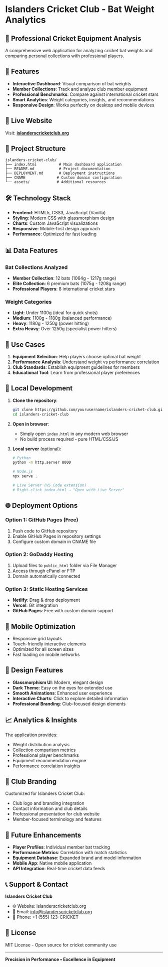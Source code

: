 # Islanders Cricket Club - Bat Weight Analytics

## 🏏 Professional Cricket Equipment Analysis

A comprehensive web application for analyzing cricket bat weights and comparing personal collections with professional players.

## 🌟 Features

- **Interactive Dashboard**: Visual comparison of bat weights
- **Member Collections**: Track and analyze club member equipment
- **Professional Benchmarks**: Compare against international cricket stars
- **Smart Analytics**: Weight categories, insights, and recommendations
- **Responsive Design**: Works perfectly on desktop and mobile devices

## 🚀 Live Website

Visit: **[islanderscricketclub.org](https://islanderscricketclub.org)**

## 📁 Project Structure

```
islanders-cricket-club/
├── index.html          # Main dashboard application
├── README.md           # Project documentation
├── DEPLOYMENT.md       # Deployment instructions
├── CNAME              # Custom domain configuration
└── assets/            # Additional resources
```

## 🛠️ Technology Stack

- **Frontend**: HTML5, CSS3, JavaScript (Vanilla)
- **Styling**: Modern CSS with glassmorphism design
- **Charts**: Custom JavaScript visualizations
- **Responsive**: Mobile-first design approach
- **Performance**: Optimized for fast loading

## 📊 Data Features

### Bat Collections Analyzed
- **Member Collection**: 12 bats (1064g - 1217g range)
- **Elite Collection**: 6 premium bats (1075g - 1208g range)
- **Professional Players**: 8 international cricket stars

### Weight Categories
- **Light**: Under 1100g (ideal for quick shots)
- **Medium**: 1100g - 1180g (balanced performance)
- **Heavy**: 1180g - 1250g (power hitting)
- **Extra Heavy**: Over 1250g (specialist power hitters)

## 🎯 Use Cases

1. **Equipment Selection**: Help players choose optimal bat weight
2. **Performance Analysis**: Understand weight vs performance correlation
3. **Club Standards**: Establish equipment guidelines for members
4. **Educational Tool**: Learn from professional player preferences

## 🔧 Local Development

1. **Clone the repository**:
   ```bash
   git clone https://github.com/yourusername/islanders-cricket-club.git
   cd islanders-cricket-club
   ```

2. **Open in browser**:
   - Simply open `index.html` in any modern web browser
   - No build process required - pure HTML/CSS/JS

3. **Local server** (optional):
   ```bash
   # Python
   python -m http.server 8000

   # Node.js
   npx serve .

   # Live Server (VS Code extension)
   # Right-click index.html → "Open with Live Server"
   ```

## 🌐 Deployment Options

### Option 1: GitHub Pages (Free)
1. Push code to GitHub repository
2. Enable GitHub Pages in repository settings
3. Configure custom domain in CNAME file

### Option 2: GoDaddy Hosting
1. Upload files to `public_html` folder via File Manager
2. Access through cPanel or FTP
3. Domain automatically connected

### Option 3: Static Hosting Services
- **Netlify**: Drag & drop deployment
- **Vercel**: Git integration
- **GitHub Pages**: Free with custom domain support

## 📱 Mobile Optimization

- Responsive grid layouts
- Touch-friendly interactive elements
- Optimized for all screen sizes
- Fast loading on mobile networks

## 🎨 Design Features

- **Glassmorphism UI**: Modern, elegant design
- **Dark Theme**: Easy on the eyes for extended use
- **Smooth Animations**: Enhanced user experience
- **Interactive Charts**: Click to explore detailed information
- **Professional Branding**: Club-focused design elements

## 📈 Analytics & Insights

The application provides:
- Weight distribution analysis
- Collection comparison metrics
- Professional player benchmarks
- Equipment recommendation engine
- Performance correlation insights

## 🏅 Club Branding

Customized for Islanders Cricket Club:
- Club logo and branding integration
- Contact information and club details
- Professional presentation for club website
- Member-focused terminology and features

## 🔄 Future Enhancements

- **Player Profiles**: Individual member bat tracking
- **Performance Metrics**: Correlation with match statistics
- **Equipment Database**: Expanded brand and model information
- **Mobile App**: Native mobile application
- **API Integration**: Real-time cricket data feeds

## 📞 Support & Contact

**Islanders Cricket Club**
- 🌐 Website: islanderscricketclub.org
- 📧 Email: info@islanderscricketclub.org
- 📱 Phone: +1 (555) 123-CRICKET

## 📄 License

MIT License - Open source for cricket community use

---

**Precision in Performance • Excellence in Equipment**